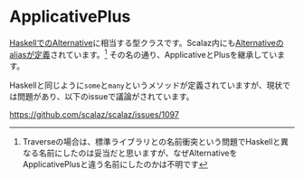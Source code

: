 # ApplicativePlus

[HaskellでのAlternative](https://hackage.haskell.org/package/base-4.8.1.0/docs/Control-Applicative.html#t:Alternative)に相当する型クラスです。Scalaz内にも[Alternativeのaliasが定義](https://github.com/scalaz/scalaz/blob/v7.2.8/core/src/main/scala/scalaz/package.scala#L200)されています。[^why-not-alternative]
その名の通り、ApplicativeとPlusを継承しています。

Haskellと同じように`some`と`many`というメソッドが定義されていますが、現状では問題があり、以下のissueで議論がされています。

<https://github.com/scalaz/scalaz/issues/1097>

[^why-not-alternative]: Traverseの場合は、標準ライブラリとの名前衝突という問題でHaskellと異なる名前にしたのは妥当だと思いますが、なぜAlternativeをApplicativePlusと違う名前にしたのかは不明です
